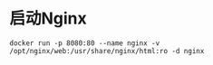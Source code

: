 # 启动Nginx
```
docker run -p 8080:80 --name nginx -v /opt/nginx/web:/usr/share/nginx/html:ro -d nginx
```